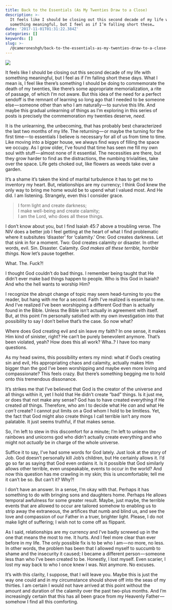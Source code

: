 ```yaml
---
title: Back to the Essentials (As My Twenties Draw to a Close)
description: >-
  It feels like I should be closing out this second decade of my life with
  something meaningful, but I feel as if I’m falling short these…
date: '2017-11-01T01:31:22.384Z'
categories: []
keywords: []
slug: >-
  /@cameroneshgh/back-to-the-essentials-as-my-twenties-draw-to-a-close-fefc9b9a2e4b
---
```


![](https://cdn-images-1.medium.com/max/1200/1*zkrMCz7y_jfVg1HF2_Mk1w.jpeg)

It feels like I should be closing out this second decade of my life with something meaningful, but I feel as if I’m falling short these days. What I mean is, I feel like there’s something I should be doing to commemorate the death of my twenties, like there’s some appropriate memorialization, a rite of passage, of which I’m not aware. But this idea of the need for a perfect sendoff is the remnant of learning so long ago that I needed to be someone else — someone other than who I am naturally — to survive this life. And maybe this gradual unlearning of things as I’m exploring in this series of posts is precisely the commemoration my twenties deserve, _need_.

It is the unlearning, the unbecoming, that has probably best characterized the last two months of my life. The returning — or maybe the turning for the first time — to essentials I believe is necessary for all of us from time to time. Like moving into a bigger house, we always find ways of filling the space we occupy. As I grow older, I’ve found that time has seen me fill my own soul with stuff — almost none of it essential. The necessities are there, but they grow harder to find as the distractions, the numbing trivialities, take over the space. Life gets choked out, like flowers as weeds take over a garden.

It’s a shame it’s taken the kind of marital turbulence it has to get me to inventory my heart. But, relationships are my currency; I think God knew the only way to bring me home would be to upend what I valued most. And He did. I am listening. Strangely, even this I consider grace.

> I form light and create darkness;  
> I make well-being and create calamity;  
> I am the Lord, who does all these things.

I don’t know about you, but I find Isaiah 45:7 above a troubling verse. The NIV does a better job I feel getting at the heart of what I find problematic where it subsitutes ‘disaster’ for ‘calamity.’ One: God creates darkness. Let that sink in for a moment. Two: God creates calamity or disaster. In other words, evil. Sin. Disaster. Calamity. _God makes all these terrible, horrible things._ Now let’s pause together.

What. The. Fuck?!

I thought God couldn’t do bad things. I remember being taught that He didn’t ever make bad things happen to people. Who is this God in Isaiah? And who the hell wants to worship Him?

I recognize the abrupt change of topic may seem head-turning to you the reader, but hang with me for a second. Faith I’ve realized is essential to me. And I’ve realized I’ve been worshipping a different God than is actually found in the Bible. Unless the Bible isn’t actually in agreement with itself. But, at this point I’m personally satisfied with my own investigation into that possibility to say I don’t belive that’s the case. So now what?

Where does God creating evil and sin leave my faith? In one sense, it makes Him kind of sinister, right? He can’t be purely benevolent anymore. That’s been violated, yeah? How does this all work? Wha..? I have too many questions.

As my head swims, this possibility enters my mind: what if God’s creating sin and evil, His appropriating chaos and calamity, actually makes Him bigger than the god I’ve been worshipping and maybe even more loving and compassionate? This feels crazy. But there’s something begging me to hold onto this tremendous dissonance.

It’s strikes me that I’ve believed that God is the creator of the universe and all things within it, yet I hold that He didn’t create “bad” things. Is it just me, or does that not make any sense? God has to have created everything if He created _all_ things. Therefore, who am I to decide what He _can_ and what He _can’t_ create? I cannot put limits on a God whom I hold to be limitless. Yet, the fact that God might also create things I call terrible isn’t any more palatable. It just seems truthful, if that makes sense.

So, I’m left to stew in this discomfort for a minute; I’m left to unlearn the rainbows and unicorns god who didn’t actually create everything and who might not _actually_ be in charge of the whole universe.

Suffice it to say, I’ve had some words for God lately. Just look at the story of Job. God doesn’t personally kill Job’s children, but He certainly allows it. I’d go so far as saying that God even ordains it. Is it possible that God similarly allows other terrible, even unspeakable, events to occur in the world? And now this question has me crawling in my skin; this is uncomfortable; tell me it can’t be so. But can’t it? Why?!

I don’t have an answer. In a sense, I’m okay with that. Perhaps it has something to do with bringing sons and daughters home. Perhaps He allows temporal awfulness for some greater result. Maybe, just maybe, the terrible events that are allowed to occur are tailored somehow to enabling us to strip away the extraneous, the artifices that numb and blind us, and see the love and compassion of our Father in a truer, brighter light. Please, I do not make light of suffering; I wish not to come off as flippant.

As I said, relationships are my currency and I’ve badly screwed up in the one that means the most to me. It hurts. And I feel more clear than ever before in my life. The only possible fix is to be who I am — no more, no less. In other words, the problem has been that I allowed myself to succumb to shame and the insecurity it caused; I became a different person — someone less than who I’ve been created to be. Honestly, I lost myself. Even scarier, I lost my way back to who I once knew I was. Not anymore. No excuses.

It’s with this clarity, I suppose, that I will leave you. Maybe this is just the way one could and in my circumstance should shove off into the seas of my thirties. I am certain I would not have arrived at this point without the amount and duration of the calamity over the past two-plus months. And I’m increasingly certain that this has all been grace from my Heavenly Father — somehow I find all this comforting.